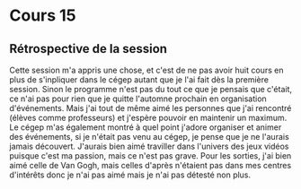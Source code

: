 # Cours 15
## Rétrospective de la session

Cette session m'a appris une chose, et c'est de ne pas avoir huit cours en plus de s'inpliquer dans le cégep autant que je l'ai fait dès la première session. Sinon le programme n'est pas du tout ce que je pensais que c'était, ce n'ai pas pour rien que je quitte l'automne prochain en organisation d'événements. Mais j'ai tout de même aimé les personnes que j'ai rencontré (élèves comme professeurs) et j'espère pouvoir en maintenir un maximum. Le cégep m'as également montré à quel point j'adore organiser et animer des événements, si je n'était pas venu au cégep, je pense que je ne l'aurais jamais découvert. J'aurais bien aimé traviller dans l'univers des jeux vidéos puisque c'est ma passion, mais ce n'est pas grave. Pour les sorties, j'ai bien aimé celle de Van Gogh, mais celles d'après n'étaient pas dans mes centres d'intérêts donc je n'ai pas aimé mais je n'ai pas détesté non plus.
